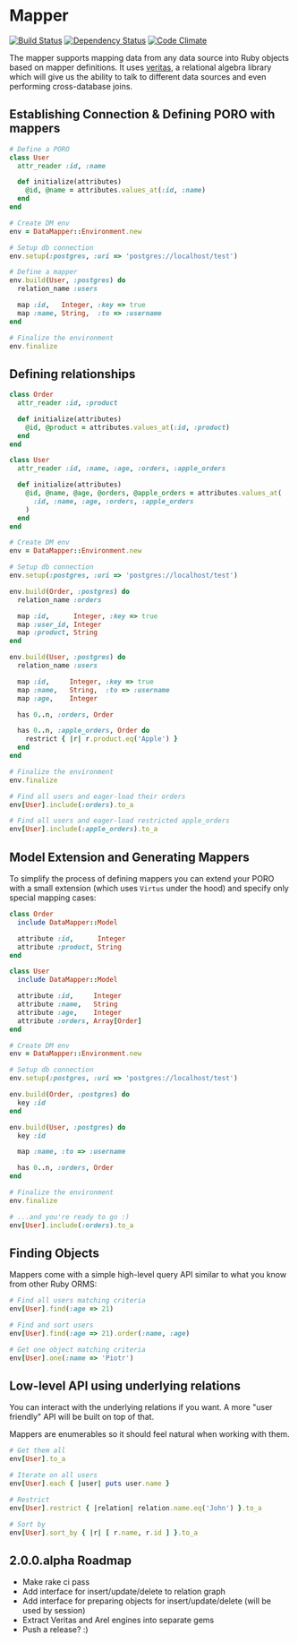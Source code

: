 # Mapper

[![Build Status](https://secure.travis-ci.org/datamapper/dm-mapper.png?branch=master)](http://travis-ci.org/datamapper/dm-mapper)
[![Dependency Status](https://gemnasium.com/datamapper/dm-mapper.png)](https://gemnasium.com/datamapper/dm-mapper)
[![Code Climate](https://codeclimate.com/github/datamapper/dm-mapper.png)](https://codeclimate.com/github/datamapper/dm-mapper)

The mapper supports mapping data from any data source into Ruby objects
based on mapper definitions. It uses [veritas](https://github.com/dkubb/veritas),
a relational algebra library which will give us the ability to talk to
different data sources and even performing cross-database joins.

## Establishing Connection & Defining PORO with mappers

``` ruby
# Define a PORO
class User
  attr_reader :id, :name

  def initialize(attributes)
    @id, @name = attributes.values_at(:id, :name)
  end
end

# Create DM env
env = DataMapper::Environment.new

# Setup db connection
env.setup(:postgres, :uri => 'postgres://localhost/test')

# Define a mapper
env.build(User, :postgres) do
  relation_name :users

  map :id,   Integer, :key => true
  map :name, String,  :to => :username
end

# Finalize the environment
env.finalize
```

## Defining relationships

``` ruby
class Order
  attr_reader :id, :product

  def initialize(attributes)
    @id, @product = attributes.values_at(:id, :product)
  end
end

class User
  attr_reader :id, :name, :age, :orders, :apple_orders

  def initialize(attributes)
    @id, @name, @age, @orders, @apple_orders = attributes.values_at(
      :id, :name, :age, :orders, :apple_orders
    )
  end
end

# Create DM env
env = DataMapper::Environment.new

# Setup db connection
env.setup(:postgres, :uri => 'postgres://localhost/test')

env.build(Order, :postgres) do
  relation_name :orders

  map :id,      Integer, :key => true
  map :user_id, Integer
  map :product, String
end

env.build(User, :postgres) do
  relation_name :users

  map :id,     Integer, :key => true
  map :name,   String,  :to => :username
  map :age,    Integer

  has 0..n, :orders, Order

  has 0..n, :apple_orders, Order do
    restrict { |r| r.product.eq('Apple') }
  end
end

# Finalize the environment
env.finalize

# Find all users and eager-load their orders
env[User].include(:orders).to_a

# Find all users and eager-load restricted apple_orders
env[User].include(:apple_orders).to_a
```

## Model Extension and Generating Mappers

To simplify the process of defining mappers you can extend your PORO with a small
extension (which uses `Virtus` under the hood) and specify only special mapping
cases:

``` ruby
class Order
  include DataMapper::Model

  attribute :id,      Integer
  attribute :product, String
end

class User
  include DataMapper::Model

  attribute :id,     Integer
  attribute :name,   String
  attribute :age,    Integer
  attribute :orders, Array[Order]
end

# Create DM env
env = DataMapper::Environment.new

# Setup db connection
env.setup(:postgres, :uri => 'postgres://localhost/test')

env.build(Order, :postgres) do
  key :id
end

env.build(User, :postgres) do
  key :id

  map :name, :to => :username

  has 0..n, :orders, Order
end

# Finalize the environment
env.finalize

# ...and you're ready to go :)
env[User].include(:orders).to_a
```

## Finding Objects

Mappers come with a simple high-level query API similar to what you know from other Ruby ORMS:

```ruby
# Find all users matching criteria
env[User].find(:age => 21)

# Find and sort users
env[User].find(:age => 21).order(:name, :age)

# Get one object matching criteria
env[User].one(:name => 'Piotr')
```

## Low-level API using underlying relations

You can interact with the underlying relations if you want. A more "user friendly"
API will be built on top of that.

Mappers are enumerables so it should feel natural when working with them.

```ruby
# Get them all
env[User].to_a

# Iterate on all users
env[User].each { |user| puts user.name }

# Restrict
env[User].restrict { |relation| relation.name.eq('John') }.to_a

# Sort by
env[User].sort_by { |r| [ r.name, r.id ] }.to_a
```

## 2.0.0.alpha Roadmap

 * Make rake ci pass
 * Add interface for insert/update/delete to relation graph
 * Add interface for preparing objects for insert/update/delete (will be used by session)
 * Extract Veritas and Arel engines into separate gems
 * Push a release? :)
